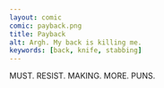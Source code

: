 ```yaml
---
layout: comic
comic: payback.png
title: Payback
alt: Argh. My back is killing me.
keywords: [back, knife, stabbing]
---
```


MUST. RESIST. MAKING. MORE. PUNS.
